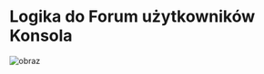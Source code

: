 # Logika do Forum użytkowników Konsola
![obraz](https://github.com/user-attachments/assets/908044f0-96d4-4434-91f0-bec31846f202)
